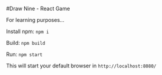 #Draw Nine - React Game

For learning purposes...

Install npm: `npm i`

Build: `npm build`

Run: `npm start` 

This will start your default browser in `http://localhost:8080/`